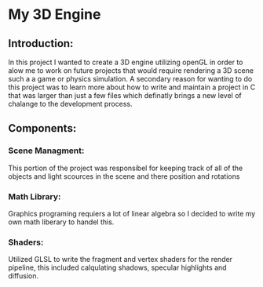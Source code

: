 <h1>My 3D Engine</h1>
<h2>Introduction: </h2>
In this project I wanted to create a 3D engine utilizing openGL in order to alow me to work on future projects that would require rendering a 3D scene such a a game or physics simulation.
A secondary reason for wanting to do this project was to learn more about how to write and maintain a project in C that was larger than just a few files which definatly brings a new level of chalange to the development process.
<h2>Components: </h2>
<h3>Scene Managment: </h3>
This portion of the project was responsibel for keeping track of all of the objects and light scources in the scene and there position and rotations
<h3>Math Library: </h3>
Graphics programing requiers a lot of linear algebra so I decided to write my own math liberary to handel this.
<h3>Shaders: </h3>
Utilized GLSL to write the fragment and vertex shaders for the render pipeline, this included calqulating shadows, specular highlights and diffusion.
